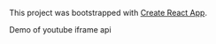 This project was bootstrapped with [Create React App](https://github.com/facebook/create-react-app).

Demo of youtube iframe api
